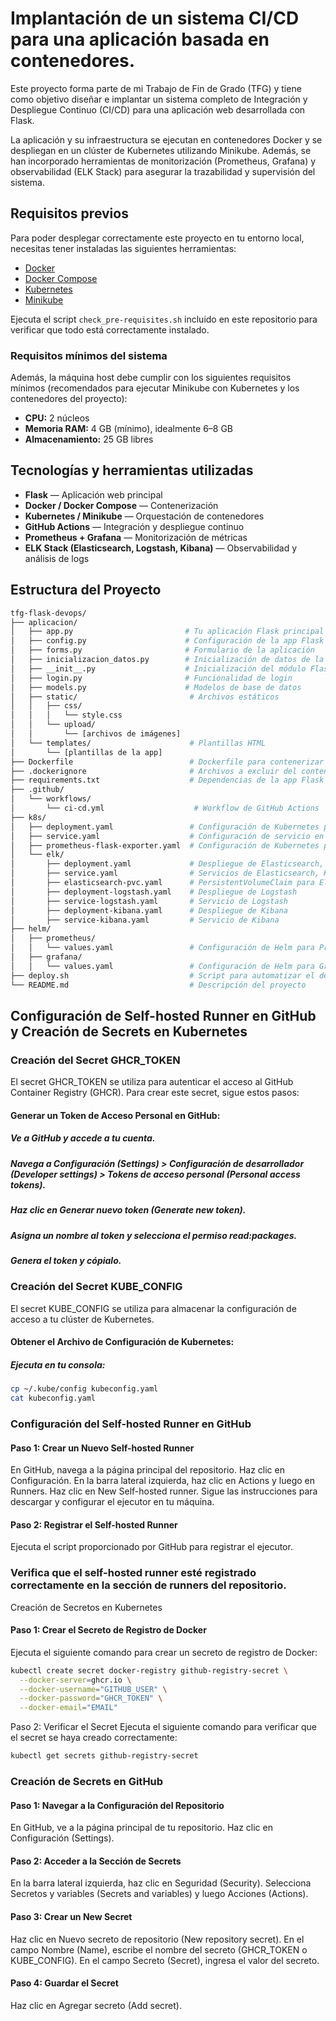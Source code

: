 # Implantación de un sistema CI/CD para una aplicación basada en contenedores.

Este proyecto forma parte de mi Trabajo de Fin de Grado (TFG) y tiene como objetivo diseñar e implantar un sistema completo de Integración y Despliegue Continuo (CI/CD) para una aplicación web desarrollada con Flask. 

La aplicación y su infraestructura se ejecutan en contenedores Docker y se despliegan en un clúster de Kubernetes utilizando Minikube. Además, se han incorporado herramientas de monitorización (Prometheus, Grafana) y observabilidad (ELK Stack) para asegurar la trazabilidad y supervisión del sistema.

## Requisitos previos

Para poder desplegar correctamente este proyecto en tu entorno local, necesitas tener instaladas las siguientes herramientas:

- [Docker](https://www.docker.com/)
- [Docker Compose](https://docs.docker.com/compose/)
- [Kubernetes](https://kubernetes.io/)
- [Minikube](https://minikube.sigs.k8s.io/)

Ejecuta el script `check_pre-requisites.sh` incluido en este repositorio para verificar que todo está correctamente instalado.

### Requisitos mínimos del sistema

Además, la máquina host debe cumplir con los siguientes requisitos mínimos (recomendados para ejecutar Minikube con Kubernetes y los contenedores del proyecto):

- **CPU:** 2 núcleos
- **Memoria RAM:** 4 GB (mínimo), idealmente 6–8 GB
- **Almacenamiento:** 25 GB libres


## Tecnologías y herramientas utilizadas

- **Flask** — Aplicación web principal
- **Docker / Docker Compose** — Contenerización
- **Kubernetes / Minikube** — Orquestación de contenedores
- **GitHub Actions** — Integración y despliegue continuo
- **Prometheus + Grafana** — Monitorización de métricas
- **ELK Stack (Elasticsearch, Logstash, Kibana)** — Observabilidad y análisis de logs


## Estructura del Proyecto

```bash
tfg-flask-devops/
├── aplicacion/
│   ├── app.py                         # Tu aplicación Flask principal
│   ├── config.py                      # Configuración de la app Flask
│   ├── forms.py                       # Formulario de la aplicación
│   ├── inicializacion_datos.py        # Inicialización de datos de la app
│   ├── __init__.py                    # Inicialización del módulo Flask
│   ├── login.py                       # Funcionalidad de login
│   ├── models.py                      # Modelos de base de datos
│   ├── static/                         # Archivos estáticos
│   │   ├── css/
│   │   │   └── style.css
│   │   └── upload/
│   │       └── [archivos de imágenes]
│   └── templates/                      # Plantillas HTML
│       └── [plantillas de la app]
├── Dockerfile                          # Dockerfile para contenerizar la app
├── .dockerignore                       # Archivos a excluir del contenedor Docker
├── requirements.txt                    # Dependencias de la app Flask
├── .github/
│   └── workflows/
│       └── ci-cd.yml                    # Workflow de GitHub Actions
├── k8s/
│   ├── deployment.yaml                 # Configuración de Kubernetes para desplegar la app
│   ├── service.yaml                    # Configuración de servicio en Kubernetes
│   ├── prometheus-flask-exporter.yaml  # Configuración de Kubernetes para el exporter de métricas Flask
│   └── elk/
│       ├── deployment.yaml             # Despliegue de Elasticsearch, Kibana y Logstash
│       ├── service.yaml                # Servicios de Elasticsearch, Kibana y Logstash
│       ├── elasticsearch-pvc.yaml      # PersistentVolumeClaim para Elasticsearch
│       ├── deployment-logstash.yaml    # Despliegue de Logstash
│       ├── service-logstash.yaml       # Servicio de Logstash
│       ├── deployment-kibana.yaml      # Despliegue de Kibana
│       ├── service-kibana.yaml         # Servicio de Kibana
├── helm/
│   ├── prometheus/
│   │   └── values.yaml                 # Configuración de Helm para Prometheus
│   ├── grafana/
│   │   └── values.yaml                 # Configuración de Helm para Grafana
├── deploy.sh                           # Script para automatizar el despliegue de la app y ELK
└── README.md                           # Descripción del proyecto

```
## Configuración de Self-hosted Runner en GitHub y Creación de Secrets en Kubernetes

### Creación del Secret GHCR_TOKEN
El secret GHCR_TOKEN se utiliza para autenticar el acceso al GitHub Container Registry (GHCR). Para crear este secret, sigue estos pasos:

#### Generar un Token de Acceso Personal en GitHub:

##### Ve a GitHub y accede a tu cuenta.
##### Navega a Configuración (Settings) > Configuración de desarrollador (Developer settings) > Tokens de acceso personal (Personal access tokens).
##### Haz clic en Generar nuevo token (Generate new token).
##### Asigna un nombre al token y selecciona el permiso read:packages.
##### Genera el token y cópialo.

### Creación del Secret KUBE_CONFIG
El secret KUBE_CONFIG se utiliza para almacenar la configuración de acceso a tu clúster de Kubernetes.

#### Obtener el Archivo de Configuración de Kubernetes:

##### Ejecuta en tu consola:
```bash
cp ~/.kube/config kubeconfig.yaml
cat kubeconfig.yaml
```

### Configuración del Self-hosted Runner en GitHub
#### Paso 1: Crear un Nuevo Self-hosted Runner
En GitHub, navega a la página principal del repositorio.
Haz clic en Configuración.
En la barra lateral izquierda, haz clic en Actions y luego en Runners.
Haz clic en New Self-hosted runner.
Sigue las instrucciones para descargar y configurar el ejecutor en tu máquina.
#### Paso 2: Registrar el Self-hosted Runner
Ejecuta el script proporcionado por GitHub para registrar el ejecutor.
### Verifica que el self-hosted runner esté registrado correctamente en la sección de runners del repositorio.
Creación de Secretos en Kubernetes
#### Paso 1: Crear el Secreto de Registro de Docker
Ejecuta el siguiente comando para crear un secreto de registro de Docker:
```bash
kubectl create secret docker-registry github-registry-secret \
  --docker-server=ghcr.io \
  --docker-username="GITHUB_USER" \
  --docker-password="GHCR_TOKEN" \
  --docker-email="EMAIL"
```
Paso 2: Verificar el Secret
Ejecuta el siguiente comando para verificar que el secret se haya creado correctamente:

```bash
kubectl get secrets github-registry-secret
```
### Creación de Secrets en GitHub
#### Paso 1: Navegar a la Configuración del Repositorio
En GitHub, ve a la página principal de tu repositorio.
Haz clic en Configuración (Settings).
#### Paso 2: Acceder a la Sección de Secrets
En la barra lateral izquierda, haz clic en Seguridad (Security).
Selecciona Secretos y variables (Secrets and variables) y luego Acciones (Actions).
#### Paso 3: Crear un New Secret
Haz clic en Nuevo secreto de repositorio (New repository secret).
En el campo Nombre (Name), escribe el nombre del secreto (GHCR_TOKEN o KUBE_CONFIG).
En el campo Secreto (Secret), ingresa el valor del secreto.
#### Paso 4: Guardar el Secret
Haz clic en Agregar secreto (Add secret).
